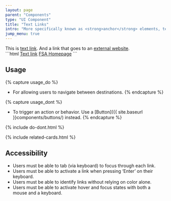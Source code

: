 ```yaml
---
layout: page
parent: "Components"
type: "UI Component"
title: "Text Links"
intro: "More specifically known as <strong>anchor</strong> elements, text links are the most foundational elements of HTML, allowing user to navigate to a different page or further information."
jump_menu: true
---
```


<div class="ds-preview">
  This is <a href="http://www.fsa.usda.gov/">text link</a>. And a link that goes to an <a class="usa-external_link" href="http://media.giphy.com/media/8sgNa77Dvj7tC/giphy.gif">external website</a>.
</div>
```html
<a href="http://www.fsa.usda.gov/">Text link</a>
<a class="usa-external_link" href="http://media.giphy.com/media/8sgNa77Dvj7tC/giphy.gif">FSA Homepage</a>
```

## Usage

{% capture usage_do %}
* For allowing users to navigate between destinations.
{% endcapture %}

{% capture usage_dont %}
* To trigger an action or behavior. Use a [Button]({{ site.baseurl }}components/buttons/) instead.
{% endcapture %}

{% include do-dont.html %}

{% include related-cards.html %}

## Accessibility

* Users must be able to tab (via keyboard) to focus through each link.
* Users must be able to activate a link when pressing ‘Enter’ on their keyboard.
* Users must be able to identify links without relying on color alone.
* Users must be able to activate hover and focus states with both a mouse and a keyboard.
